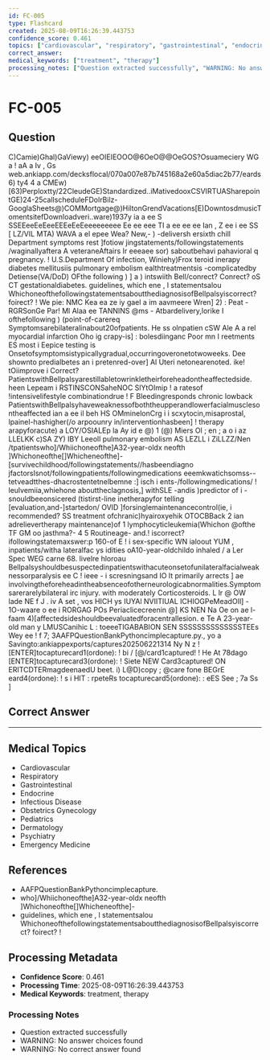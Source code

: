 ```yaml
---
id: FC-005
type: Flashcard
created: 2025-08-09T16:26:39.443753
confidence_score: 0.461
topics: ["cardiovascular", "respiratory", "gastrointestinal", "endocrine", "infectious_disease", "obstetrics_gynecology", "pediatrics", "dermatology", "psychiatry", "emergency_medicine"]
correct_answer: 
medical_keywords: ["treatment", "therapy"]
processing_notes: ["Question extracted successfully", "WARNING: No answer choices found", "WARNING: No correct answer found"]
---
```


# FC-005

## Question

C)Camie)Ghal)GaViewy) eeOIEIEOOO@6OeO@@OeGOS?Osuameciery WG a ! aA a Iv , Gs web.ankiapp.com/decksflocal/070a007e87b745168a2e60a5diac2b77/eards 6) ty4 4 a CMEw)[63)Perploxtty/22CleudeGE)Standardized..iMativedooxCSVIRTUASharepointGE)24-25callscheduleFDolrBilz-GooglaSheets@)COMMortgage@)HiltonGrendVacations[E)DowntosdmusicTomentsitefDownloadveri..ware)1937y ia a ee S SSEEeeEeEeeEEEeEeEeeeeeeeee Ee ee eee TI a ee ee ee Ian , Z ee i ee SS [ LZ/VIL MTA) WAVA a el epee Wea? New,- ) -deliversh ersixth chill Department symptoms rest ]fotiow jingstatements/followingstatements /waginallyaftera A veteraneAftairs Ir eeeaee sor) saboutbehavi pahavioral q pregnancy. ! U.S.Department Of infection, Winiehy)Frox teroid inerapy diabetes mellitusiis pulmonary embolism ealthtreatmentsis -complicatedby Detiense(VA/DoD) OFthe following ) ] a ) intswiith Bell/conrect? Conrect? oS CT gestationaldiabetes. guidelines, which ene , l statementsalou WhichoneofthefollowingstatementsaboutthediagnosisofBellpalsyiscorrect? foirect? ! We pie: NMC Kea ea ze iy gael a im aavmeere Wren] 2) : Peat - RGRSonGe Par! Ml Alaa ee TANNINS @ms - Atbardelivery,lorike I ofthefollowing ) (point-of-carereq Symptomsarebilateralinabout20ofpatients. He ss olnpatien cSW Ale A a rel myocardial infarction Oho ig crapy-is] : bolesdiinganc Poor mn I reetments ES most i Eepice testing is Onsetofsymptomsistypicallygradual,occurringoveronetotwoweeks. Dee shownto predialbetes an i pretenred-over] Al Uteri netonearenoted. ike! tOiimprove i Correct? PatientswithBellpalsyarestillabletowrinkletheirforeheadontheaffectedside. heen Lepeam i RSTINSCONSaheNOC SlYtOImip ! a ratesof !intensivelifestyle combinationdrue ! F Bleedingresponds chronic lowback PatientswithBellpalsyhaveweaknessofboththeupperandlowerfacialmusclesontheaffected ian a ee il beh HS OMminelonCrg i i scxytocin,misaprostal, lpainel-hashigher(/o arpoounry in/interventionhasbeen] ! therapy arapyforacute) a LOY/OSIALEp la Ay id e @) 1 (@) Miers Ol ; en ; a o i az LLELKK c)SA ZY) IBY Leeoll pulmonary embolism AS LEZLL i ZiLLZZ/Nen /tpatientswho]/Whiichoneofthe]A32-year-oldx neofth ]Whichoneofthe[]Whicheneofthe]- [survivechildhood/followingstatements//hasbeendiagno jfactorsIsnot/followingpatients/followingmedications eeemkwatichsomss--tetveadtthes-dhacrostentetnelbemne :] isch i ents-/followingmedications/ ! leulvemiia,whiehone abouttheclagnosis,] withSLE -andis )predictor of i -snouldbeeonsicered (tistirst-line inetherapyfor telling [evaluation,and-]startedon/ OVID ]forsinglemaintenancecontrol(ie, i recommended? SS treatment ofchranic)hyairoxyehik OTOCBBack 2 ian adrelievertherapy maintenance)of 1 lymphocyticleukemia(Whichon @ofthe TF GM oo jasthma?- 4 5 Routineage- and.! iscorrect? ifollowingstatemaxswer:p 160-of E ! i sex-specific WN ialoout YUM , inpatients/witha lateralfac ys idities oA10-year-oldchildo inhaled / a Ler Spec WEG carne 68. livelre hloroau Bellpalsyshouldbesuspectedinpatientswithacuteonsetofunilateralfacialweaknessorparalysis ee C ! ieee - i scresningsand IO lt primarily arrects ] ae involvingtheforeheadintheabsenceofotherneurologicabnormalities.Symptomsarerarelybilateral irc injury. with moderately Corticosteroids. L lr @ OW lade NE f J . iv A set , vos HICH ys IUYAl NVIITIUAL ICHIOGPeMeadOIl] - 1O-waare o ee i RORGAG POs Periaclicecreenin @] KS NEN Na Oe on ae l-faam 4)[affectedsideshouldbeevaluatedforacentrallesion. e Te A 23-year-old man y LMUSCanihic L : toeeeTIGABABION SEN SSSSSSSSSSSSSSTEEs Wey ee ! f 7; 3AAFPQuestionBankPythoncimplecapture.py., yo a Savingto:ankiappexports/captures202506221314 Ny N z ! [ENTER]tocapturecard1(ordone): ! bi / [@/card1captured! ! He At 78dago [ENTER]tocapturecard3(ordone): ! Siete NEW Card3captured! ON ERITCDTERmagdeenaedU beet. i) L@D)copy ; @care fone BEGrE eard4(ordone): ! s i HIT : rpeteRs tocapturecard5(ordone): : eES See ; 7a Ss ]

## Correct Answer

****

## Medical Topics

- Cardiovascular
- Respiratory
- Gastrointestinal
- Endocrine
- Infectious Disease
- Obstetrics Gynecology
- Pediatrics
- Dermatology
- Psychiatry
- Emergency Medicine

## References

- AAFPQuestionBankPythoncimplecapture.
- who]/Whiichoneofthe]A32-year-oldx neofth ]Whichoneofthe[]Whicheneofthe]-
- guidelines, which ene , l statementsalou WhichoneofthefollowingstatementsaboutthediagnosisofBellpalsyiscorrect? foirect? !

## Processing Metadata

- **Confidence Score**: 0.461
- **Processing Time**: 2025-08-09T16:26:39.443753
- **Medical Keywords**: treatment, therapy

### Processing Notes

- Question extracted successfully
- WARNING: No answer choices found
- WARNING: No correct answer found
